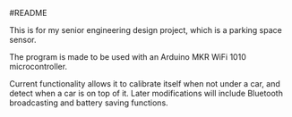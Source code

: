 #README

This is for my senior engineering design project, which is a parking space sensor.

The program is made to be used with an Arduino MKR WiFi 1010 microcontroller. 

Current functionality allows it to calibrate itself when not under a car, and detect when a car is on top of it. Later modifications will include Bluetooth broadcasting and battery saving functions.
